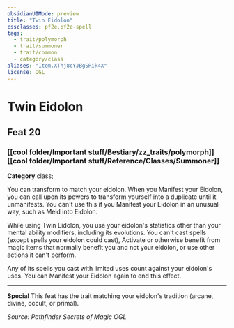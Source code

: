 ```yaml
---
obsidianUIMode: preview
title: "Twin Eidolon"
cssclasses: pf2e,pf2e-spell
tags:
  - trait/polymorph
  - trait/summoner
  - trait/common
  - category/class
aliases: "Item.XThj8cYJBgSRik4X"
license: OGL
---
```

# Twin Eidolon
## Feat 20
### [[cool folder/Important stuff/Bestiary/zz_traits/polymorph]][[cool folder/Important stuff/Reference/Classes/Summoner]]

**Category** class; 




You can transform to match your eidolon. When you Manifest your Eidolon, you can call upon its powers to transform yourself into a duplicate until it unmanifests. You can't use this if you Manifest your Eidolon in an unusual way, such as Meld into Eidolon.

While using Twin Eidolon, you use your eidolon's statistics other than your mental ability modifiers, including its evolutions. You can't cast spells (except spells your eidolon could cast), Activate or otherwise benefit from magic items that normally benefit you and not your eidolon, or use other actions it can't perform.

Any of its spells you cast with limited uses count against your eidolon's uses. You can Manifest your Eidolon again to end this effect.

* * *

**Special** This feat has the trait matching your eidolon's tradition (arcane, divine, occult, or primal).

*Source: Pathfinder Secrets of Magic*
*OGL*